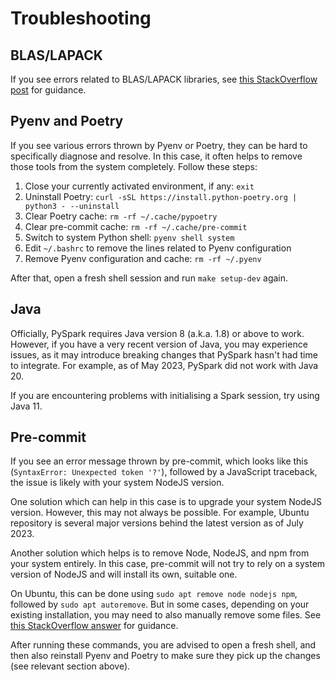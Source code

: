 # Troubleshooting

## BLAS/LAPACK

If you see errors related to BLAS/LAPACK libraries, see [this StackOverflow post](https://stackoverflow.com/questions/69954587/no-blas-lapack-libraries-found-when-installing-scipy) for guidance.

## Pyenv and Poetry

If you see various errors thrown by Pyenv or Poetry, they can be hard to specifically diagnose and resolve. In this case, it often helps to remove those tools from the system completely. Follow these steps:

1. Close your currently activated environment, if any: `exit`
2. Uninstall Poetry: `curl -sSL https://install.python-poetry.org | python3 - --uninstall`
3. Clear Poetry cache: `rm -rf ~/.cache/pypoetry`
4. Clear pre-commit cache: `rm -rf ~/.cache/pre-commit`
5. Switch to system Python shell: `pyenv shell system`
6. Edit `~/.bashrc` to remove the lines related to Pyenv configuration
7. Remove Pyenv configuration and cache: `rm -rf ~/.pyenv`

After that, open a fresh shell session and run `make setup-dev` again.

## Java

Officially, PySpark requires Java version 8 (a.k.a. 1.8) or above to work. However, if you have a very recent version of Java, you may experience issues, as it may introduce breaking changes that PySpark hasn't had time to integrate. For example, as of May 2023, PySpark did not work with Java 20.

If you are encountering problems with initialising a Spark session, try using Java 11.

## Pre-commit

If you see an error message thrown by pre-commit, which looks like this (`SyntaxError: Unexpected token '?'`), followed by a JavaScript traceback, the issue is likely with your system NodeJS version.

One solution which can help in this case is to upgrade your system NodeJS version. However, this may not always be possible. For example, Ubuntu repository is several major versions behind the latest version as of July 2023.

Another solution which helps is to remove Node, NodeJS, and npm from your system entirely. In this case, pre-commit will not try to rely on a system version of NodeJS and will install its own, suitable one.

On Ubuntu, this can be done using `sudo apt remove node nodejs npm`, followed by `sudo apt autoremove`. But in some cases, depending on your existing installation, you may need to also manually remove some files. See [this StackOverflow answer](https://stackoverflow.com/a/41057802) for guidance.

After running these commands, you are advised to open a fresh shell, and then also reinstall Pyenv and Poetry to make sure they pick up the changes (see relevant section above).

